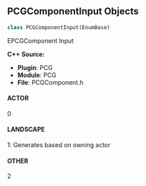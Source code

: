 ## PCGComponentInput Objects

```python
class PCGComponentInput(EnumBase)
```

EPCGComponent Input

**C++ Source:**

- **Plugin**: PCG
- **Module**: PCG
- **File**: PCGComponent.h

<a id="unreal.PCGComponentInput.ACTOR"></a>

#### ACTOR

0

<a id="unreal.PCGComponentInput.LANDSCAPE"></a>

#### LANDSCAPE

1: Generates based on owning actor

<a id="unreal.PCGComponentInput.OTHER"></a>

#### OTHER

2

<a id="unreal.PCGComponentGenerationTrigger"></a>
